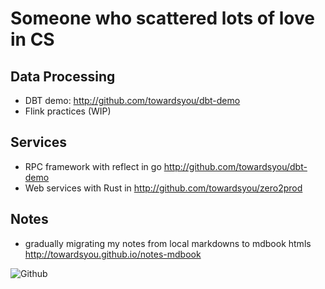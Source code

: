 # Someone who scattered lots of love in CS

## Data Processing

- DBT demo: <http://github.com/towardsyou/dbt-demo>
- Flink practices (WIP)

## Services

- RPC framework with reflect in go <http://github.com/towardsyou/dbt-demo>
- Web services with Rust in <http://github.com/towardsyou/zero2prod>

## Notes

- gradually migrating my notes from local markdowns to mdbook htmls <http://towardsyou.github.io/notes-mdbook>

![Github](https://github-readme-stats.vercel.app/api?username=Towardsyou&count_private=true&show_icons=true)
